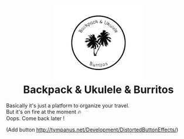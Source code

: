 
<h1 align="center">
  <br>
  <img src="https://github.com/Kadaaran/backpack-ukulele-burritos/blob/master/logo/black.png" alt="Backpack" width="250">
  <br>
  Backpack & Ukulele & Burritos
  <br>
</h1>

Basically it's just a platform to organize your travel.    
But it's on fire at the moment 🔥  
Oops. Come back later !  

(Add button http://tympanus.net/Development/DistortedButtonEffects/)

